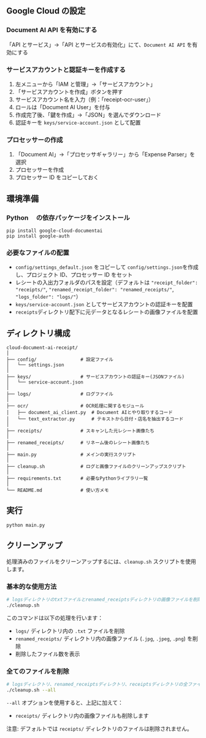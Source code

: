 ## Google Cloud の設定

### Document AI API を有効にする

「API とサービス」→「API とサービスの有効化」にて、`Document AI API` を有効にする

### サービスアカウントと認証キーを作成する

1. 左メニューから「IAM と管理」→「サービスアカウント」
2. 「サービスアカウントを作成」ボタンを押す
3. サービスアカウント名を入力（例：「receipt-ocr-user」）
4. ロールは「Document AI User」を付与
5. 作成完了後、「鍵を作成」→「JSON」を選んでダウンロード
6. 認証キーを `keys/service-account.json` として配置

### プロセッサーの作成

1. 「Document AI」→「プロセッサギャラリー」から「Expense Parser」を選択
2. プロセッサーを作成
3. プロセッサー ID をコピーしておく

## 環境準備

### Python 　の依存パッケージをインストール

```
pip install google-cloud-documentai
pip install google-auth
```

### 必要なファイルの配置

- `config/settings_default.json` をコピーして `config/settings.json`を作成し、プロジェクト ID、プロセッサー ID をセット
- レシートの入出力フォルダのパスを設定（デフォルトは `"receipt_folder": "receipts/"`, `"renamed_receipt_folder": "renamed_receipts/"`, `"logs_folder": "logs/"`）
- `keys/service-account.json` としてサービスアカウントの認証キーを配置
- `receipts`ディレクトリ配下に元データとなるレシートの画像ファイルを配置

## ディレクトリ構成

```
cloud-document-ai-receipt/
│
├── config/                # 設定ファイル
│   └── settings.json
│
├── keys/                  # サービスアカウントの認証キー(JSONファイル)
│   └── service-account.json
│
├── logs/                  # ログファイル
│
├── ocr/                   # OCR処理に関するモジュール
│   ├── document_ai_client.py  # Document AIとやり取りするコード
│   └── text_extractor.py      # テキストから日付・店名を抽出するコード
│
├── receipts/              # スキャンした元レシート画像たち
│
├── renamed_receipts/      # リネーム後のレシート画像たち
│
├── main.py                # メインの実行スクリプト
│
├── cleanup.sh             # ログと画像ファイルのクリーンアップスクリプト
│
├── requirements.txt       # 必要なPythonライブラリ一覧
│
└── README.md              # 使い方メモ
```

## 実行

`python main.py`

## クリーンアップ

処理済みのファイルをクリーンアップするには、`cleanup.sh` スクリプトを使用します。

### 基本的な使用方法

```bash
# logsディレクトリのtxtファイルとrenamed_receiptsディレクトリの画像ファイルを削除
./cleanup.sh
```

このコマンドは以下の処理を行います：
- `logs/` ディレクトリ内の `.txt` ファイルを削除
- `renamed_receipts/` ディレクトリ内の画像ファイル (`.jpg`, `.jpeg`, `.png`) を削除
- 削除したファイル数を表示

### 全てのファイルを削除

```bash
# logsディレクトリ、renamed_receiptsディレクトリ、receiptsディレクトリの全ファイルを削除
./cleanup.sh --all
```

`--all` オプションを使用すると、上記に加えて：
- `receipts/` ディレクトリ内の画像ファイルも削除します

注意: デフォルトでは `receipts/` ディレクトリのファイルは削除されません。
